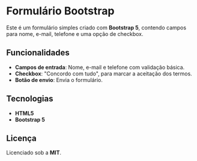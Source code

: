 # Formulário Bootstrap

Este é um formulário simples criado com **Bootstrap 5**, contendo campos para nome, e-mail, telefone e uma opção de checkbox.

## Funcionalidades
- **Campos de entrada**: Nome, e-mail e telefone com validação básica.
- **Checkbox**: "Concordo com tudo", para marcar a aceitação dos termos.
- **Botão de envio**: Envia o formulário.

## Tecnologias
- **HTML5**
- **Bootstrap 5**

## Licença
Licenciado sob a **MIT**.
